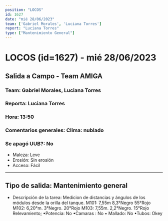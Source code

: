 ```yaml
---
position: "LOCOS"
id: 1627
date: "mié 28/06/2023"
team: ['Gabriel Morales', 'Luciana Torres']
report: "Luciana Torres"
type: ["Mantenimiento General"]
---
```


# LOCOS (id=1627) - mié 28/06/2023
## Salida a Campo - Team AMIGA
### Team: Gabriel Morales, Luciana Torres
### Reporta: Luciana Torres
### Hora: 13:50
### Comentarios generales: Clima: nublado 
### Se apagó UUB?: No 
- Maleza: Leve
- Erosión: Sin erosión
- Acceso: Fácil
---------
## Tipo de salida: Mantenimiento general
   - Descripción de la tarea: Medicion de distancias y ángulos de los módulos desde la orilla del tanque. 
M101: 7,55m 8,3°Negro 55°Rojo
M102: 6,20°m. 3°Negro.  20°Rojo 
M103: 7,55m.  2,2°Negro. 15°Rojo 
Relevamiento; 
•Potencia: No
•Camaras : No
• Mallado: No
•Tubos: Okey
